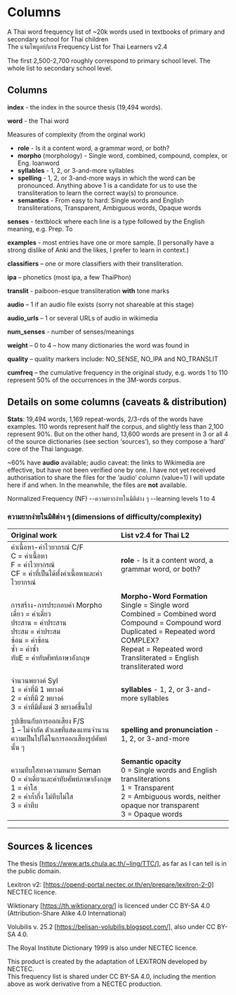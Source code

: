 # Columns

A Thai word frequency list of ~20k words used in textbooks of primary and secondary school for Thai children	
The แจ่มไพบูลย์/แรช Frequency List for Thai Learners v2.4	
	
The first 2,500-2,700 roughly correspond to primary school level. The whole list to secondary school level. 	
	
## Columns	
**index** - the index in the source thesis (19,494 words).

**word** - the Thai word

Measures of complexity (from the orginal work)
- **role** - Is it a content word, a grammar word, or both?
- **morpho** (morphology) - Single word, combined, compound, complex, or Eng. loanword
- **syllables** - 1, 2, or 3-and-more syllables
- **spelling** - 1, 2, or 3-and-more ways in which the word can be pronounced. Anything above 1 is a candidate for us to use the transliteration to learn the correct way(s) to pronounce.
- **semantics** - From easy to hard: Single words and English transliterations, Transparent, Ambiguous words, Opaque words

**senses** - textblock where each line is a type followed by the English meaning, e.g. Prep. To

**examples** - most entries have one or more sample. [I personally have a strong dislike of Anki and the likes, I prefer to learn in context.)

**classifiers** – one or more classifiers with their transliteration.

**ipa** – phonetics (most ipa, a few ThaiPhon)

**translit** - paiboon-esque transliteration **with** tone marks

**audio** – 1 if an audio file exists (sorry not shareable at this stage)

**audio_urls** –  1 or several URLs of audio in wikimedia

**num_senses** - number of senses/meanings

**weight** – 0 to 4 – how many dictionaries the word was found in

**quality** – quality markers include: NO_SENSE, NO_IPA and NO_TRANSLIT

**cumfreq** – the cumulative frequency in the original study, e.g. words 1 to 110 represent 50% of the occurrences in the 3M-words corpus.

## Details on some columns (caveats & distribution)
**Stats**: 19,494 words, 1,169 repeat-words, 2/3-rds of the words have examples. 
110 words represent half the corpus, and slightly less than 2,100 represent 90%. But on the other hand, 13,600 words are present in 3 or all 4 of the source dictionaries (see section ‘sources’), so they compose a ‘hard’ core of the Thai language. 

~60% have **audio** available; audio caveat: the links to Wikimedia are effective, but have not been verified one by one. I have not yet received authorisation to share the files for the ‘audio’ column (value=1)  I will update here if and when. In the meanwhile, the files are **not** available.

Normalized Frequency (NF) --ความยากง่ายในมิติต่าง ๆ --learning levels 1 to 4

### ความยากง่ายในมิติต่าง ๆ (dimensions of difficulty/complexity)
| Original work | List v2.4 for Thai L2 |
|:---|:---|
| คำเนื้อหา-คำไวยากรณ์ C/F<br/>C = คำเนื้อหา<br/>F = คำไวยากรณ์<br/>CF = คำที่เป็นได้ทั้งคำเนื้อหาและคำไวยากรณ์ | **role** - Is it a content word, a grammar word, or both? |
|  |  |
| การสร้าง-การประกอบคำ Morpho<br/>เดี่ยว = คำเดี่ยว<br/>ประสาน = คำประสาน<br/>ประสม = คำประสม<br/>ซ้อน = คำซ้อน<br/>ซ้ำ = คำซ้ำ<br/>ทับE = คำทับศัพท์ภาษาอังกฤษ | **Morpho-Word Formation**<br/>Single = Single word<br/>Combined = Combined word<br/>Compound = Compound word<br/>Duplicated = Repeated word COMPLEX?<br/>Repeat = Repeated word<br/>Transliterated = English transliterated word |
|  |  |
| จำนวนพยางค์ Syl<br/>1 = คำที่มี 1 พยางค์<br/>2 = คำที่มี 2 พยางค์<br/>3 = คำที่มีตั้งแต่ 3 พยางค์ขึ้นไป | **syllables** - 1, 2, or 3-and-more syllables |
|  |  |
| รูปเขียนกับการออกเสียง F/S<br/>1 – ไม่จำกัด ตัวเลขที่แสดงแทนจำนวนความเป็นไปได้ในการออกเสียงรูปศัพท์นั้น ๆ | **spelling and pronunciation** - 1, 2, or 3-and-more |
|  |  |
| ความทึบใสทางความหมาย Seman<br/>0 = คำเดี่ยวและคำทับศัพท์ภาษาอังกฤษ<br/>1 = คำใส<br/>2 = คำก้ำกึ่ง ไม่ทึบไม่ใส<br/>3 = คำทึบ | **Semantic opacity**<br/>0 = Single words and English transliterations<br/>1 = Transparent<br/>2 = Ambiguous words, neither opaque nor transparent<br/>3 = Opaque words |


* * *
## Sources & licences	
	
The thesis [https://www.arts.chula.ac.th/~ling/TTC/], as far as I can tell is in the public domain.	

Lexitron v2: [https://opend-portal.nectec.or.th/en/prepare/lexitron-2-0] NECTEC licence.	

Wiktionary [https://th.wiktionary.org/] is licenced under CC BY-SA 4.0 (Attribution-Share Alike 4.0 International)	

Volubilis v. 25.2 [https://belisan-volubilis.blogspot.com/], also under CC BY-SA 4.0.	

The Royal Institute Dictionary 1999 is also under NECTEC licence.	
	
This product is created by the adaptation of LEXiTRON developed by NECTEC.	
This frequency list is shared under CC BY-SA 4.0, including the mention above as work derivative from a NECTEC production.	
